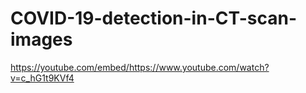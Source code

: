 # COVID-19-detection-in-CT-scan-images
https://youtube.com/embed/<https://www.youtube.com/watch?v=c_hG1t9KVf4>
